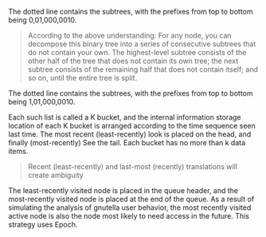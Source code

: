 The dotted line contains the subtrees, with the prefixes from top to bottom being 0,01,000,0010.

> According to the above understanding: For any node, you can decompose this binary tree into a series of consecutive subtrees that do not contain your own. The highest-level subtree consists of the other half of the tree that does not contain its own tree; the next subtree consists of the remaining half that does not contain itself; and so on, until the entire tree is split.

The dotted line contains the subtrees, with the prefixes from top to bottom being 1,01,000,0010.

Each such list is called a K bucket, and the internal information storage location of each K bucket is arranged according to the time sequence seen last time. The most recent (least-recently) look is placed on the head, and finally (most-recently) See the tail. Each bucket has no more than k data items.

> Recent (least-recently) and last-most (recently) translations will create ambiguity

The least-recently visited node is placed in the queue header, and the most-recently visited node is placed at the end of the queue. As a result of simulating the analysis of gnutella user behavior, the most recently visited active node is also the node most likely to need access in the future. This strategy uses Epoch.

